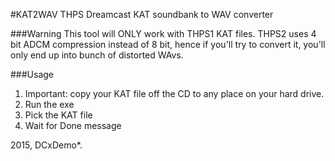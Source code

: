 #KAT2WAV
THPS Dreamcast KAT soundbank to WAV converter

###Warning
This tool will ONLY work with THPS1 KAT files. THPS2 uses 4 bit ADCM compression instead of 8 bit, hence if you'll try to convert it, you'll only end up into bunch of distorted WAvs.

###Usage
1. Important: copy your KAT file off the CD to any place on your hard drive.<br>
2. Run the exe<br>
3. Pick the KAT file<br>
4. Wait for Done message<br>

2015, DCxDemo*.
